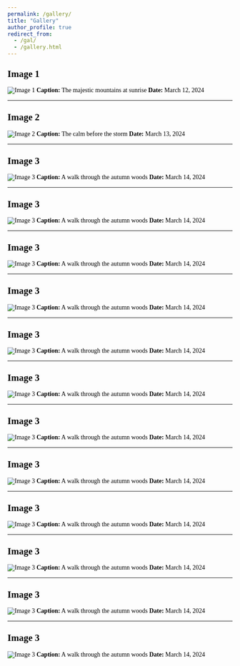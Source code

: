 ```yaml
---
permalink: /gallery/
title: "Gallery"
author_profile: true
redirect_from: 
  - /gal/
  - /gallery.html
---
```


<style>
    body {
        font-family: "Times New Roman", Times, serif;
        font-size: 14px;
        color: #000;
    }
    a {
        color: #014552; /* Dark blue color for links */
    }
    h1, h2, h3, h4, h5, h6 {
        margin-top: 24px;
        margin-bottom: 16px;
        font-weight: 600;
        line-height: 1.25;
    }
</style>

## Image 1
![Image 1](images/Grad.png)
**Caption:** The majestic mountains at sunrise
**Date:** March 12, 2024

---

## Image 2
![Image 2](iamges/MITACS.png)
**Caption:** The calm before the storm
**Date:** March 13, 2024

---

## Image 3
![Image 3](images/MITACS_Mentor.jpg)
**Caption:** A walk through the autumn woods
**Date:** March 14, 2024

---

## Image 3
![Image 3](images/Niagara.jpg)
**Caption:** A walk through the autumn woods
**Date:** March 14, 2024

---

## Image 3
![Image 3](images/Niagara2.jpg)
**Caption:** A walk through the autumn woods
**Date:** March 14, 2024

---

## Image 3
![Image 3](images/Chicago.jpg)
**Caption:** A walk through the autumn woods
**Date:** March 14, 2024

---

## Image 3
![Image 3](images/IISc.jpg)
**Caption:** A walk through the autumn woods
**Date:** March 14, 2024

---

## Image 3
![Image 3](images/IIScGrad.jpg)
**Caption:** A walk through the autumn woods
**Date:** March 14, 2024

---

## Image 3
![Image 3](images/UT.jpg)
**Caption:** A walk through the autumn woods
**Date:** March 14, 2024

---

## Image 3
![Image 3](images/UT2.jpg)
**Caption:** A walk through the autumn woods
**Date:** March 14, 2024

---

## Image 3
![Image 3](images/IISC.png)
**Caption:** A walk through the autumn woods
**Date:** March 14, 2024

---

## Image 3
![Image 3](images/TELEGRAPH.jpeg)
**Caption:** A walk through the autumn woods
**Date:** March 14, 2024

---

## Image 3
![Image 3](images/JBNSTS.jpeg)
**Caption:** A walk through the autumn woods
**Date:** March 14, 2024


---

## Image 3
![Image 3](images/INFORMS.jpeg)
**Caption:** A walk through the autumn woods
**Date:** March 14, 2024

